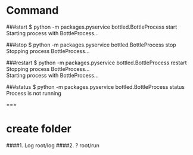 # Command

###start
$ python -m packages.pyservice bottled.BottleProcess start  
Starting process with BottleProcess...

###stop
$ python -m packages.pyservice bottled.BottleProcess stop  
Stopping process BottleProcess...

###restart
$ python -m packages.pyservice bottled.BottleProcess restart  
Stopping process BottleProcess...  
Starting process with BottleProcess...

###status
$ python -m packages.pyservice bottled.BottleProcess status  
Process is not running

===

# create folder
####1. Log
root/log
####2. ?
root/run